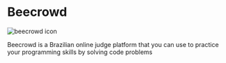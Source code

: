 # Beecrowd
![beecrowd icon](https://www.beecrowd.com.br/home/wp-content/uploads/2021/08/beecrowd__roxoHorClean-small-PNG-1.png)

<p>Beecrowd is a Brazilian online judge platform that you can use to practice your programming skills by solving code problems</p>


